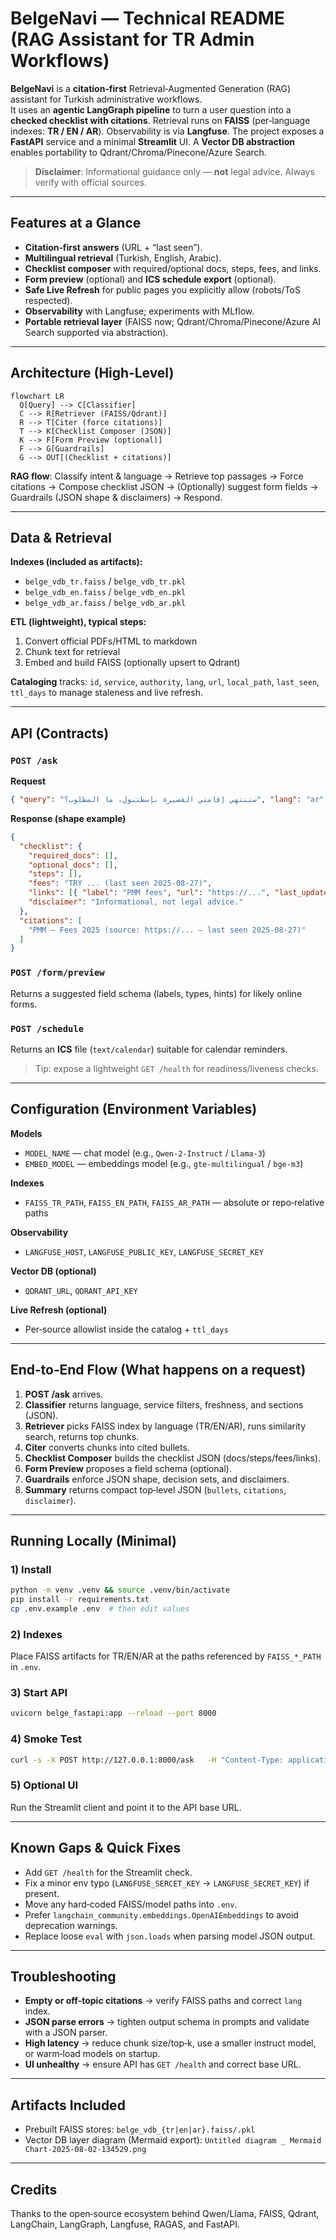 # BelgeNavi — Technical README (RAG Assistant for TR Admin Workflows)

**BelgeNavi** is a **citation‑first** Retrieval‑Augmented Generation (RAG) assistant for Turkish administrative workflows.  
It uses an **agentic LangGraph pipeline** to turn a user question into a **checked checklist with citations**. Retrieval runs on **FAISS** (per‑language indexes: **TR / EN / AR**). Observability is via **Langfuse**. The project exposes a **FastAPI** service and a minimal **Streamlit** UI. A **Vector DB abstraction** enables portability to Qdrant/Chroma/Pinecone/Azure Search.

> **Disclaimer**: Informational guidance only — **not** legal advice. Always verify with official sources.

---

## Features at a Glance
- **Citation‑first answers** (URL + “last seen”).  
- **Multilingual retrieval** (Turkish, English, Arabic).  
- **Checklist composer** with required/optional docs, steps, fees, and links.  
- **Form preview** (optional) and **ICS schedule export** (optional).  
- **Safe Live Refresh** for public pages you explicitly allow (robots/ToS respected).  
- **Observability** with Langfuse; experiments with MLflow.  
- **Portable retrieval layer** (FAISS now; Qdrant/Chroma/Pinecone/Azure AI Search supported via abstraction).

---

## Architecture (High‑Level)

```
flowchart LR
  Q[Query] --> C[Classifier]
  C --> R[Retriever (FAISS/Qdrant)]
  R --> T[Citer (force citations)]
  T --> K[Checklist Composer (JSON)]
  K --> F[Form Preview (optional)]
  F --> G[Guardrails]
  G --> OUT[(Checklist + citations)]
```

**RAG flow**: Classify intent & language → Retrieve top passages → Force citations → Compose checklist JSON → (Optionally) suggest form fields → Guardrails (JSON shape & disclaimers) → Respond.

---

## Data & Retrieval

**Indexes (included as artifacts):**
- `belge_vdb_tr.faiss` / `belge_vdb_tr.pkl`
- `belge_vdb_en.faiss` / `belge_vdb_en.pkl`
- `belge_vdb_ar.faiss` / `belge_vdb_ar.pkl`

**ETL (lightweight), typical steps:**
1. Convert official PDFs/HTML to markdown  
2. Chunk text for retrieval  
3. Embed and build FAISS (optionally upsert to Qdrant)  

**Cataloging** tracks: `id`, `service`, `authority`, `lang`, `url`, `local_path`, `last_seen`, `ttl_days` to manage staleness and live refresh.

---

## API (Contracts)

### `POST /ask`
**Request**
```json
{ "query": "ستنتهي إقامتي القصيرة بإسطنبول، ما المطلوب؟", "lang": "ar" }
```

**Response (shape example)**
```json
{
  "checklist": {
    "required_docs": [],
    "optional_docs": [],
    "steps": [],
    "fees": "TRY ... (last seen 2025-08-27)",
    "links": [{ "label": "PMM fees", "url": "https://...", "last_updated": "2025-08-27" }],
    "disclaimer": "Informational, not legal advice."
  },
  "citations": [
    "PMM — Fees 2025 (source: https://... — last seen 2025-08-27)"
  ]
}
```

### `POST /form/preview`
Returns a suggested field schema (labels, types, hints) for likely online forms.

### `POST /schedule`
Returns an **ICS** file (`text/calendar`) suitable for calendar reminders.

> Tip: expose a lightweight `GET /health` for readiness/liveness checks.

---

## Configuration (Environment Variables)

**Models**
- `MODEL_NAME` — chat model (e.g., `Qwen-2-Instruct` / `Llama-3`)
- `EMBED_MODEL` — embeddings model (e.g., `gte-multilingual` / `bge-m3`)

**Indexes**
- `FAISS_TR_PATH`, `FAISS_EN_PATH`, `FAISS_AR_PATH` — absolute or repo‑relative paths

**Observability**
- `LANGFUSE_HOST`, `LANGFUSE_PUBLIC_KEY`, `LANGFUSE_SECRET_KEY`

**Vector DB (optional)**
- `QDRANT_URL`, `QDRANT_API_KEY`

**Live Refresh (optional)**
- Per‑source allowlist inside the catalog + `ttl_days`

---

## End‑to‑End Flow (What happens on a request)

1. **POST /ask** arrives.  
2. **Classifier** returns language, service filters, freshness, and sections (JSON).  
3. **Retriever** picks FAISS index by language (TR/EN/AR), runs similarity search, returns top chunks.  
4. **Citer** converts chunks into cited bullets.  
5. **Checklist Composer** builds the checklist JSON (docs/steps/fees/links).  
6. **Form Preview** proposes a field schema (optional).  
7. **Guardrails** enforce JSON shape, decision sets, and disclaimers.  
8. **Summary** returns compact top‑level JSON (`bullets`, `citations`, `disclaimer`).

---

## Running Locally (Minimal)

### 1) Install
```bash
python -m venv .venv && source .venv/bin/activate
pip install -r requirements.txt
cp .env.example .env  # then edit values
```

### 2) Indexes
Place FAISS artifacts for TR/EN/AR at the paths referenced by `FAISS_*_PATH` in `.env`.

### 3) Start API
```bash
uvicorn belge_fastapi:app --reload --port 8000
```

### 4) Smoke Test
```bash
curl -s -X POST http://127.0.0.1:8000/ask   -H "Content-Type: application/json"   -d '{"query":"ستنتهي إقامتي القصيرة بإسطنبول، ما المطلوب؟","lang":"ar"}'
```

### 5) Optional UI
Run the Streamlit client and point it to the API base URL.

---

## Known Gaps & Quick Fixes
- Add `GET /health` for the Streamlit check.  
- Fix a minor env typo (`LANGFUSE_SERCET_KEY` → `LANGFUSE_SECRET_KEY`) if present.  
- Move any hard‑coded FAISS/model paths into `.env`.  
- Prefer `langchain_community.embeddings.OpenAIEmbeddings` to avoid deprecation warnings.  
- Replace loose `eval` with `json.loads` when parsing model JSON output.

---

## Troubleshooting
- **Empty or off‑topic citations** → verify FAISS paths and correct `lang` index.  
- **JSON parse errors** → tighten output schema in prompts and validate with a JSON parser.  
- **High latency** → reduce chunk size/top‑k, use a smaller instruct model, or warm‑load models on startup.  
- **UI unhealthy** → ensure API has `GET /health` and correct base URL.

---

## Artifacts Included
- Prebuilt FAISS stores: `belge_vdb_{tr|en|ar}.faiss/.pkl`  
- Vector DB layer diagram (Mermaid export): `Untitled diagram _ Mermaid Chart-2025-08-02-134529.png`

---

## Credits
Thanks to the open‑source ecosystem behind Qwen/Llama, FAISS, Qdrant, LangChain, LangGraph, Langfuse, RAGAS, and FastAPI.
